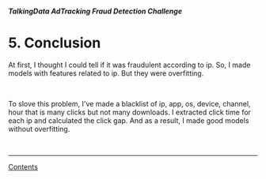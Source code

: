 ##### TalkingData AdTracking Fraud Detection Challenge
# 5. Conclusion

At first, I thought I could tell if it was fraudulent according to ip. So, I made models with features related to ip. But they were overfitting.

<br>

To slove this problem, I've made a blacklist of ip, app, os, device, channel, hour that is many clicks but not many downloads. I extracted click time for each ip and calculated the click gap. And as a result, I made good models without overfitting.


<br>

---

[Contents](README.md) <br>
